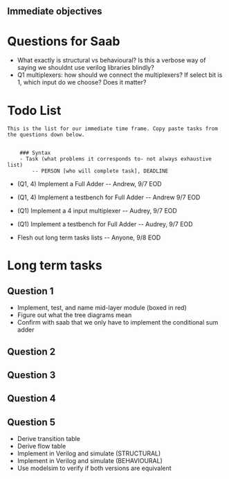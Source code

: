 

## Immediate objectives

# Questions for Saab
- What exactly is structural vs behavioural? Is this a verbose way of saying we shouldnt use verilog libraries blindly?
- Q1 multiplexers: how should we connect the multiplexers? If select bit is 1, which input do we choose? Does it matter?

# Todo List

    This is the list for our immediate time frame. Copy paste tasks from the questions down below.
    

        ### Syntax
        - Task (what problems it corresponds to- not always exhaustive list)
            -- PERSON [who will complete task], DEADLINE

- (Q1, 4) Implement a Full Adder 
    -- Andrew, 9/7 EOD
- (Q1, 4) Implement a testbench for  Full Adder
    -- Andrew 9/7 EOD
- (Q1) Implement a 4 input multiplexer 
    -- Audrey, 9/7 EOD
- (Q1) Implement a testbench for Full Adder
    -- Audrey, 9/7 EOD

- Flesh out long term tasks lists
    -- Anyone, 9/8 EOD


# Long term tasks

## Question 1
- Implement, test, and name mid-layer module (boxed in red)
- Figure out what the tree diagrams mean
- Confirm with saab that we only have to implement the conditional sum adder

## Question 2


## Question 3


## Question 4


## Question 5
- Derive transition table
- Derive flow table
- Implement in Verilog and simulate (STRUCTURAL)
- Implement in Verilog and simulate (BEHAVIOURAL)
- Use modelsim to verify if both versions are equivalent

